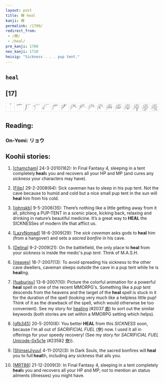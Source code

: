 ```yaml
---
layout: post
title: 療 heal
kanji: 療
permalink: /1709/
redirect_from:
 - /療/
 - /heal/
pre_kanji: 1708
nex_kanji: 1710
heisig: "Sickness . . . pup tent."
---
```


## `heal`

## [17]

<div class="stroke"><img src="../images/E79982.png" /></div>

## Reading:

### On-Yomi: リョウ

## Koohii stories:

1) [<a href="http://kanji.koohii.com/profile/chamcham">chamcham</a>] 24-3-2010(162): In Final Fantasy 4, sleeping in a tent completely<strong> heal</strong>s you and recovers all your HP and MP (and cures any <em>sickness</em> your characters may have). 

2) [<a href="http://kanji.koohii.com/profile/Filip">Filip</a>] 29-2-2008(64): Sick caveman has to sleep in his pup tent. Not the cave because to humid and cold but a nice small pup tent in the sun will<strong> heal</strong> him from his cold. 

3) [<a href="http://kanji.koohii.com/profile/johnskb">johnskb</a>] 9-5-2006(35): There’s nothing like a little getting away from it all, pitching a PUP-TENT in a scenic place, kicking back, relaxing and drinking in nature’s beautiful medicine. It’s a great way to<strong> HEAL</strong> the SICKNESSes of modern life that afflict us. 

4) [<a href="http://kanji.koohii.com/profile/LazyNomad">LazyNomad</a>] 18-6-2009(29): The <em>sick caveman</em> asks gods to<strong> heal</strong> him (from a hangover) and sets a <em>sacred bonfire</em> in his cave. 

5) [<a href="http://kanji.koohii.com/profile/Delina">Delina</a>] 9-2-2009(21): On the battlefield, the only place to<strong> heal</strong> from your <em>sickness</em> is inside the medic&#039;s <em>pup tent</em>. Think of M.A.S.H. 

6) [<a href="http://kanji.koohii.com/profile/jreaves">jreaves</a>] 18-7-2007(13): To avoid spreading his sickness to the other cave dwellers, caveman sleeps outside the cave in a pup tent while he is<strong> heal</strong>ing. 

7) [<a href="http://kanji.koohii.com/profile/fuaburisu">fuaburisu</a>] 13-8-2007(10): Picture the colorful animation for a powerful<strong> heal</strong> spell in one of the recent MMORPG&#039;s. Something like a <em>pup tent</em> descends from the heavens and the target of the<strong> heal</strong> spell is stuck in it for the duration of the spell (looking very much like a helpless little pup! Think of it as the drawback of the spell, which would otherwise be too convenient). See my story for <a href="../2037">healing</a> <span class="index">(#2037 <a href="http://jisho.org/kanji/details/癒">癒</a>)</span> to sort out the similar keywords (both stories are set within a MMORPG setting which helps). 

8) [<a href="http://kanji.koohii.com/profile/gfb345">gfb345</a>] 20-5-2010(6): You better<strong> HEAL</strong> from this <em>SICKNESS</em> soon, because I&#039;m all out of <em>SACRIFICIAL FUEL</em> (尞) now. I used it all in offerings for your speedy recovery! (See my story for <em>SACRIFICIAL FUEL</em> <a href="../23582">Unicode-0x5c1e</a> <span class="index">(#23582 <a href="http://jisho.org/kanji/details/尞">尞</a>)</span>). 

9) [<a href="http://kanji.koohii.com/profile/ShinseiJiyuu">ShinseiJiyuu</a>] 4-11-2012(3): In Dark Souls, the sacred bonfires will<strong> heal</strong> you to full<strong> heal</strong>th, including any sickness that ails you. 

10) [<a href="http://kanji.koohii.com/profile/MRT88">MRT88</a>] 21-12-2009(3): In Final Fantasy 4, sleeping in a tent completely<strong> heal</strong>s you and recovers all your HP and MP, not to mention an status ailments (illnesses) you might have. 
